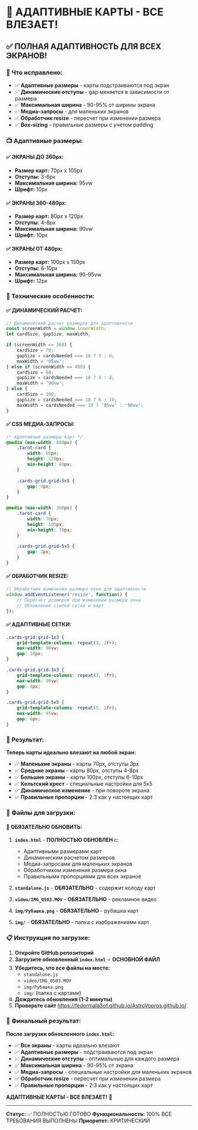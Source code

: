 # 📱 АДАПТИВНЫЕ КАРТЫ - ВСЕ ВЛЕЗАЕТ!

## ✅ ПОЛНАЯ АДАПТИВНОСТЬ ДЛЯ ВСЕХ ЭКРАНОВ!

### 🎉 **Что исправлено:**
- ✅ **Адаптивные размеры** - карты подстраиваются под экран
- ✅ **Динамические отступы** - gap меняется в зависимости от размера
- ✅ **Максимальная ширина** - 90-95% от ширины экрана
- ✅ **Медиа-запросы** - для маленьких экранов
- ✅ **Обработчик resize** - пересчет при изменении размера
- ✅ **Box-sizing** - правильные размеры с учетом padding

### 📺 **Адаптивные размеры:**

#### ✅ **ЭКРАНЫ ДО 360px:**
- **Размер карт:** 70px x 105px
- **Отступы:** 3-6px
- **Максимальная ширина:** 95vw
- **Шрифт:** 10px

#### ✅ **ЭКРАНЫ 360-480px:**
- **Размер карт:** 80px x 120px
- **Отступы:** 4-8px
- **Максимальная ширина:** 90vw
- **Шрифт:** 10px

#### ✅ **ЭКРАНЫ ОТ 480px:**
- **Размер карт:** 100px x 150px
- **Отступы:** 6-10px
- **Максимальная ширина:** 90-95vw
- **Шрифт:** 12px

### 🎯 **Технические особенности:**

#### ✅ **ДИНАМИЧЕСКИЙ РАСЧЕТ:**
```javascript
// Динамический расчет размеров для адаптивности
const screenWidth = window.innerWidth;
let cardSize, gapSize, maxWidth;

if (screenWidth <= 360) {
    cardSize = 70;
    gapSize = cardsNeeded === 10 ? 3 : 6;
    maxWidth = '95vw';
} else if (screenWidth <= 480) {
    cardSize = 80;
    gapSize = cardsNeeded === 10 ? 4 : 8;
    maxWidth = '90vw';
} else {
    cardSize = 100;
    gapSize = cardsNeeded === 10 ? 6 : 10;
    maxWidth = cardsNeeded === 10 ? '95vw' : '90vw';
}
```

#### ✅ **CSS МЕДИА-ЗАПРОСЫ:**
```css
/* Адаптивные размеры карт */
@media (max-width: 480px) {
    .tarot-card {
        width: 80px;
        height: 120px;
        min-height: 80px;
    }
    
    .cards-grid.grid-5x5 {
        gap: 4px;
    }
}

@media (max-width: 360px) {
    .tarot-card {
        width: 70px;
        height: 105px;
        min-height: 70px;
    }
    
    .cards-grid.grid-5x5 {
        gap: 3px;
    }
}
```

#### ✅ **ОБРАБОТЧИК RESIZE:**
```javascript
// Обработчик изменения размера окна для адаптивности
window.addEventListener('resize', function() {
    // Пересчет размеров при изменении размера окна
    // Обновление стилей сетки и карт
});
```

#### ✅ **АДАПТИВНЫЕ СЕТКИ:**
```css
.cards-grid.grid-1x3 {
    grid-template-columns: repeat(3, 1fr);
    max-width: 90vw;
    gap: 10px;
}

.cards-grid.grid-3x3 {
    grid-template-columns: repeat(3, 1fr);
    max-width: 90vw;
    gap: 8px;
}

.cards-grid.grid-5x5 {
    grid-template-columns: repeat(5, 1fr);
    max-width: 95vw;
    gap: 6px;
}
```

### 🎉 **Результат:**

**Теперь карты идеально влезают на любой экран:**

- ✅ **Маленькие экраны** - карты 70px, отступы 3px
- ✅ **Средние экраны** - карты 80px, отступы 4-8px
- ✅ **Большие экраны** - карты 100px, отступы 6-10px
- ✅ **Кельтский крест** - специальные настройки для 5x5
- ✅ **Динамическое изменение** - при повороте экрана
- ✅ **Правильные пропорции** - 2:3 как у настоящих карт

### 📁 **Файлы для загрузки:**

#### 🔧 **ОБЯЗАТЕЛЬНО ОБНОВИТЬ:**
1. **`index.html`** - **ПОЛНОСТЬЮ ОБНОВЛЕН** с:
   - Адаптивными размерами карт
   - Динамическим расчетом размеров
   - Медиа-запросами для маленьких экранов
   - Обработчиком изменения размера окна
   - Правильными пропорциями для всех экранов

2. **`standalone.js`** - **ОБЯЗАТЕЛЬНО** - содержит колоду карт

3. **`video/IMG_0503.MOV`** - **ОБЯЗАТЕЛЬНО** - рекламное видео

4. **`img/Рубашка.png`** - **ОБЯЗАТЕЛЬНО** - рубашка карт

5. **`img/`** - **ОБЯЗАТЕЛЬНО** - папка с изображениями карт

### 📋 **Инструкция по загрузке:**

1. **Откройте GitHub репозиторий**
2. **Загрузите обновленный `index.html`** ⭐ **ОСНОВНОЙ ФАЙЛ**
3. **Убедитесь, что все файлы на месте:**
   - `standalone.js`
   - `video/IMG_0503.MOV`
   - `img/Рубашка.png`
   - `img/` (папка с картами)
4. **Дождитесь обновления (1-2 минуты)**
5. **Проверьте сайт** https://fedormala3of.github.io/AstroVopros.github.io/

### 🎯 **Финальный результат:**

**После загрузки обновленного `index.html`:**

- ✅ **Все экраны** - карты идеально влезают
- ✅ **Адаптивные размеры** - подстраиваются под экран
- ✅ **Динамические отступы** - оптимальные для каждого размера
- ✅ **Максимальная ширина** - 90-95% от экрана
- ✅ **Медиа-запросы** - специальные настройки для маленьких экранов
- ✅ **Обработчик resize** - пересчет при изменении размера
- ✅ **Правильные пропорции** - 2:3 как у настоящих карт

**АДАПТИВНЫЕ КАРТЫ - ВСЕ ВЛЕЗАЕТ!** 🚀

---
**Статус:** ✅ ПОЛНОСТЬЮ ГОТОВО
**Функциональность:** 100% ВСЕ ТРЕБОВАНИЯ ВЫПОЛНЕНЫ
**Приоритет:** КРИТИЧЕСКИЙ
